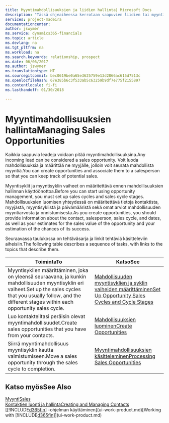 ```yaml
---
title: Myyntimahdollisuuksien ja liidien hallinta| Microsoft Docs
description: "Tässä ohjeaiheessa kerrotaan saapuvien liidien tai myyntimahdollisuuksien hallintaa Finance and Operations, Business editionissa ja mahdollisuuden liittämisestä myyjään, jotta mahdollista myyntiä voidaan seurata."
services: project-madeira
documentationcenter: 
author: jswymer
ms.service: dynamics365-financials
ms.topic: article
ms.devlang: na
ms.tgt_pltfrm: na
ms.workload: na
ms.search.keywords: relationship, prospect
ms.date: 06/06/2017
ms.author: jswymer
ms.translationtype: HT
ms.sourcegitcommit: bec0619be0a65e3625759e13d2866ac615d7513c
ms.openlocfilehash: 67e385b6c3f533ab5c63259b9df7e775f2155897
ms.contentlocale: fi-fi
ms.lasthandoff: 01/30/2018

---
```

# <a name="managing-sales-opportunities"></a><span data-ttu-id="ade9d-103">Myyntimahdollisuuksien hallinta</span><span class="sxs-lookup"><span data-stu-id="ade9d-103">Managing Sales Opportunities</span></span>
<span data-ttu-id="ade9d-104">Kaikkia saapuvia leadeja voidaan pitää myyntimahdollisuuksina.</span><span class="sxs-lookup"><span data-stu-id="ade9d-104">Any incoming lead can be considered a sales opportunity.</span></span> <span data-ttu-id="ade9d-105">Voit luoda mahdollisuuksia ja määrittää ne myyjälle, jolloin voit seurata mahdollista myyntiä.</span><span class="sxs-lookup"><span data-stu-id="ade9d-105">You can create opportunities and associate them to a salesperson so that you can keep track of potential sales.</span></span>

<span data-ttu-id="ade9d-106">Myyntisyklit ja myyntisyklin vaiheet on määritettävä ennen mahdollisuuksien hallinnan käyttöönottoa.</span><span class="sxs-lookup"><span data-stu-id="ade9d-106">Before you can start using opportunity management, you must set up sales cycles and sales cycle stages.</span></span> <span data-ttu-id="ade9d-107">Mahdollisuuksien luomisen yhteydessä on määritettävä tietoja kontaktista, myyjästä, myyntisyklistä ja päivämääristä sekä omat arviot mahdollisuuden myyntiarvosta ja onnistumisesta.</span><span class="sxs-lookup"><span data-stu-id="ade9d-107">As you create opportunities, you should provide information about the contact, salesperson, sales cycle, and dates, as well as your estimates for the sales value of the opportunity and your estimation of the chances of its success.</span></span>

<span data-ttu-id="ade9d-108">Seuraavassa taulukossa on tehtäväsarja ja linkit tehtäviä käsitteleviin aiheisiin.</span><span class="sxs-lookup"><span data-stu-id="ade9d-108">The following table describes a sequence of tasks, with links to the topics that describe them.</span></span>

| <span data-ttu-id="ade9d-109">Toiminta</span><span class="sxs-lookup"><span data-stu-id="ade9d-109">To</span></span> | <span data-ttu-id="ade9d-110">Katso</span><span class="sxs-lookup"><span data-stu-id="ade9d-110">See</span></span> |
| --- | --- |
| <span data-ttu-id="ade9d-111">Myyntisyklien määrittäminen, joka on yleensä seuraavana, ja kunkin mahdollisuuden myyntisyklin eri vaiheet.</span><span class="sxs-lookup"><span data-stu-id="ade9d-111">Set up the sales cycles that you usually follow, and the different stages within each opportunity sales cycle.</span></span> |[<span data-ttu-id="ade9d-112">Mahdollisuuden myyntisyklien ja syklin vaiheiden määrittäminen</span><span class="sxs-lookup"><span data-stu-id="ade9d-112">Set Up Opportunity Sales Cycles and Cycle Stages</span></span>](marketing-how-setup-opportunity-sales-cycles-stages.md) |
| <span data-ttu-id="ade9d-113">Luo kontakteiltasi peräisin olevat myyntimahdollisuudet.</span><span class="sxs-lookup"><span data-stu-id="ade9d-113">Create sales opportunities that you have from your contacts.</span></span> |[<span data-ttu-id="ade9d-114">Mahdollisuuksien luominen</span><span class="sxs-lookup"><span data-stu-id="ade9d-114">Create Opportunities</span></span>](marketing-how-create-opportunities.md) |
| <span data-ttu-id="ade9d-115">Siirrä myyntimahdollisuus myyntisyklin kautta valmistumiseen.</span><span class="sxs-lookup"><span data-stu-id="ade9d-115">Move a sales opportunity through the sales cycle to completion.</span></span> |[<span data-ttu-id="ade9d-116">Myyntimahdollisuuksien käsitteleminen</span><span class="sxs-lookup"><span data-stu-id="ade9d-116">Processing Sales Opportunities</span></span>](marketing-processing-sales-opportunities.md) |

## <a name="see-also"></a><span data-ttu-id="ade9d-117">Katso myös</span><span class="sxs-lookup"><span data-stu-id="ade9d-117">See Also</span></span>
[<span data-ttu-id="ade9d-118">Myynti</span><span class="sxs-lookup"><span data-stu-id="ade9d-118">Sales</span></span>](sales-manage-sales.md)  
[<span data-ttu-id="ade9d-119">Kontaktien luonti ja hallinta</span><span class="sxs-lookup"><span data-stu-id="ade9d-119">Creating and Managing Contacts</span></span>](marketing-contacts.md)  
<span data-ttu-id="ade9d-120">[[!INCLUDE[d365fin](includes/d365fin_md.md)] -ohjelman käyttäminen](ui-work-product.md)</span><span class="sxs-lookup"><span data-stu-id="ade9d-120">[Working with [!INCLUDE[d365fin](includes/d365fin_md.md)]](ui-work-product.md)</span></span>

